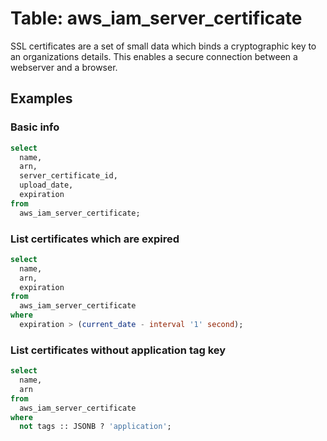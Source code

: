 # Table: aws_iam_server_certificate

SSL certificates are a set of small data which binds a cryptographic key to an organizations details. This enables a secure connection between a webserver and a browser.

## Examples

### Basic info

```sql
select
  name,
  arn,
  server_certificate_id,
  upload_date,
  expiration
from
  aws_iam_server_certificate;
```

### List certificates which are expired

```sql
select
  name,
  arn,
  expiration
from
  aws_iam_server_certificate
where
  expiration > (current_date - interval '1' second);
```

### List certificates without application tag key

```sql
select
  name,
  arn
from
  aws_iam_server_certificate
where
  not tags :: JSONB ? 'application';
```
